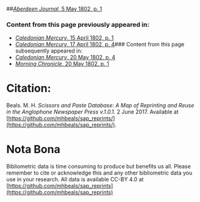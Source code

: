 ##[*Aberdeen Journal*, 5 May 1802, p. 1](https://mhbeals.github.io/sap_html/Aberdeen-Journal/Aberdeen-Journal-5-May-1802-p-1)

### Content from this page previously appeared in:
+ [*Caledonian Mercury*, 15 April 1802, p. 1](https://mhbeals.github.io/sap_html/Caledonian-Mercury/Caledonian-Mercury-15-April-1802-p-1)
+ [*Caledonian Mercury*, 17 April 1802, p. 4](https://mhbeals.github.io/sap_html/Caledonian-Mercury/Caledonian-Mercury-17-April-1802-p-4)### Content from this page subsequently appeared in:
+ [*Caledonian Mercury*, 20 May 1802, p. 4](https://mhbeals.github.io/sap_html/Caledonian-Mercury/Caledonian-Mercury-20-May-1802-p-4)
+ [*Morning Chronicle*, 20 May 1802, p. 1](https://mhbeals.github.io/sap_html/Morning-Chronicle/Morning-Chronicle-20-May-1802-p-1)
                    
# Citation: 

Beals. M. H. *Scissors and Paste Database: A Map of Reprinting and Reuse in the Anglophone Newspaper Press v.1.0.1.* 2 June 2017. Available at [https://github.com/mhbeals/sap_reprints/](https://github.com/mhbeals/sap_reprints/). 
                    
# Nota Bona

Bibliometric data is time consuming to produce but benefits us all. Please remember to cite or acknowledge this and any other bibliometric data you use in your research. All data is available CC-BY 4.0 at [https://github.com/mhbeals/sap_reprints](https://github.com/mhbeals/sap_reprints)